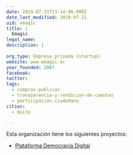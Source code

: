 ```yaml
---
date: 2019-07-21T23:14:06.000Z
date_last_modified: 2019-07-21
uid: emagic
title: |
  Emagic
legal_name: 
description: |
  
org_type: Empresa privada (startup)
website: www.emagic.ec
year_founded: 2007
facebook: 
twitter: 
tags:
  - compras-publicas
  - transparencia-y-rendicion-de-cuentas
  - participación-ciudadana
cities: 
  - Quito

---
```


Esta organización tiene los siguientes proyectos:

- [Plataforma Democracia Digital](/proyectos/plataforma-democracia-digital)
